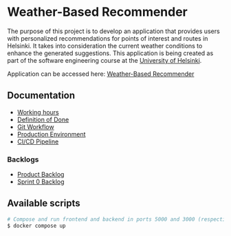 # Weather-Based Recommender

The purpose of this project is to develop an application that provides users with personalized recommendations for points of interest and routes in Helsinki. It takes into consideration the current weather conditions to enhance the generated suggestions. This application is being created as part of the software engineering course at the [University of Helsinki](https://www.helsinki.fi/fi).

Application can be accessed here: [Weather-Based Recommender](http://128.214.253.51:3000/)

## Documentation

* [Working hours](/docs/hours.md)
* [Definition of Done](/docs/dod.md)
* [Git Workflow](/docs/git-workflow.md)
* [Production Environment](/docs/pouta.md)
* [CI/CD Pipeline](/docs/ci-cd.md)

### Backlogs 

* [Product Backlog](https://github.com/orgs/HelsinkiUniCollab/projects/1)
* [Sprint 0 Backlog](https://github.com/orgs/HelsinkiUniCollab/projects/1/views/1)

## Available scripts

```bash
# Compose and run frontend and backend in ports 5000 and 3000 (respectively)
$ docker compose up
```


